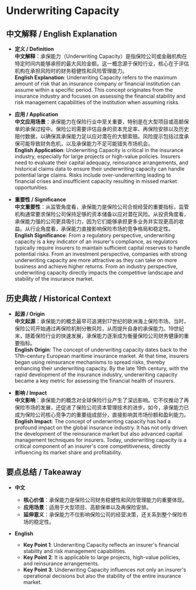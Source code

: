 # Underwriting Capacity

## 中文解释 / English Explanation

* **定义 / Definition**  
  **中文解释**：承保能力（Underwriting Capacity）是指保险公司或金融机构在特定时间内能够承担的最大风险金额。这一概念源于保险行业，核心在于评估机构在承担风险时的财务稳健性和风险管理能力。  
  **English Explanation**: Underwriting Capacity refers to the maximum amount of risk that an insurance company or financial institution can assume within a specific period. This concept originates from the insurance industry and focuses on assessing the financial stability and risk management capabilities of the institution when assuming risks.

* **应用 / Application**  
  **中文应用场景**：承保能力在保险行业中至关重要，特别是在大型项目或高额保单的承保过程中。保险公司需要评估自身的资本充足率、再保险安排以及历史赔付数据，以确保其承保能力足以应对潜在的大额索赔。风险提示包括过度承保可能导致财务危机，以及承保能力不足可能错失市场机会。  
  **English Application**: Underwriting Capacity is critical in the insurance industry, especially for large projects or high-value policies. Insurers need to evaluate their capital adequacy, reinsurance arrangements, and historical claims data to ensure their underwriting capacity can handle potential large claims. Risks include over-underwriting leading to financial crises and insufficient capacity resulting in missed market opportunities.

* **重要性 / Significance**  
  **中文重要性**：从监管角度看，承保能力是保险公司合规经营的重要指标，监管机构通常要求保险公司保持足够的资本储备以应对潜在风险。从投资角度看，承保能力强的公司更具吸引力，因为它们能够承担更多业务并实现更高的收益。从行业角度看，承保能力直接影响保险市场的竞争格局和稳定性。  
  **English Significance**: From a regulatory perspective, underwriting capacity is a key indicator of an insurer's compliance, as regulators typically require insurers to maintain sufficient capital reserves to handle potential risks. From an investment perspective, companies with strong underwriting capacity are more attractive as they can take on more business and achieve higher returns. From an industry perspective, underwriting capacity directly impacts the competitive landscape and stability of the insurance market.

## 历史典故 / Historical Context

* **起源 / Origin**  
  **中文起源**：承保能力的概念最早可追溯到17世纪的欧洲海上保险市场。当时，保险公司开始通过再保险机制分散风险，从而提升自身的承保能力。19世纪末，随着保险行业的快速发展，承保能力逐渐成为衡量保险公司财务健康的重要指标。  
  **English Origin**: The concept of underwriting capacity dates back to the 17th-century European maritime insurance market. At that time, insurers began using reinsurance mechanisms to spread risks, thereby enhancing their underwriting capacity. By the late 19th century, with the rapid development of the insurance industry, underwriting capacity became a key metric for assessing the financial health of insurers.

* **影响 / Impact**  
  **中文影响**：承保能力的概念对全球保险行业产生了深远影响。它不仅推动了再保险市场的发展，还促进了保险公司资本管理技术的进步。如今，承保能力已成为保险公司核心竞争力的重要组成部分，直接影响其市场份额和盈利能力。  
  **English Impact**: The concept of underwriting capacity has had a profound impact on the global insurance industry. It has not only driven the development of the reinsurance market but also advanced capital management techniques for insurers. Today, underwriting capacity is a critical component of an insurer's core competitiveness, directly influencing its market share and profitability.

## 要点总结 / Takeaway

* **中文**  
  - **核心价值**：承保能力是保险公司财务稳健性和风险管理能力的重要体现。  
  - **应用场景**：适用于大型项目、高额保单以及再保险安排。  
  - **延伸意义**：承保能力不仅影响保险公司的经营决策，还关系到整个保险市场的稳定性。

* **English**  
  - **Key Point 1**: Underwriting Capacity reflects an insurer's financial stability and risk management capabilities.  
  - **Key Point 2**: It is applicable to large projects, high-value policies, and reinsurance arrangements.  
  - **Key Point 3**: Underwriting Capacity influences not only an insurer's operational decisions but also the stability of the entire insurance market.